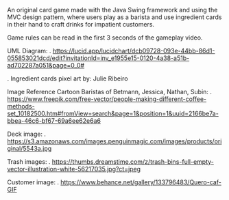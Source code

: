 An original card game made with the Java Swing framework and using the MVC design pattern, where users play as a barista and use ingredient cards in their hand to craft drinks for impatient customers.

Game rules can be read in the first 3 seconds of the gameplay video.

UML Diagram:
. https://lucid.app/lucidchart/dcb09728-093e-44bb-86d1-055853021dcd/edit?invitationId=inv_e1955e15-0120-4a38-a51b-ad702287a051&page=0_0#

. Ingredient cards pixel art by: Julie Ribeiro

Image Reference Cartoon Baristas of Betmann, Jessica, Nathan, Subin:
. https://www.freepik.com/free-vector/people-making-different-coffee-methods-set_10182500.htm#fromView=search&page=1&position=1&uuid=2166be7a-bbea-46c6-bf67-69a6ee62e6a6

Deck image:
. https://s3.amazonaws.com/images.penguinmagic.com/images/products/original/5543a.jpg

Trash images:
. https://thumbs.dreamstime.com/z/trash-bins-full-empty-vector-illustration-white-56217035.jpg?ct=jpeg

Customer image:
. https://www.behance.net/gallery/133796483/Quero-caf-GIF

